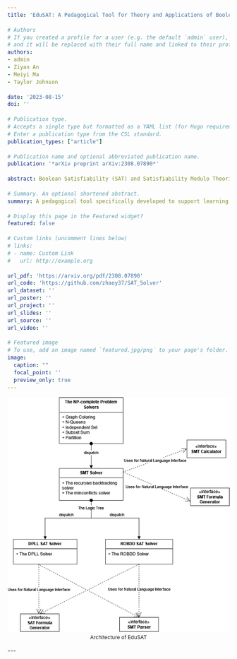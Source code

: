 ```yaml
---
title: 'EduSAT: A Pedagogical Tool for Theory and Applications of Boolean Satisfiability'

# Authors
# If you created a profile for a user (e.g. the default `admin` user), write the username (folder name) here
# and it will be replaced with their full name and linked to their profile.
authors:
- admin
- Ziyan An
- Meiyi Ma
- Taylor Johnson

date: '2023-08-15'
doi: ''

# Publication type.
# Accepts a single type but formatted as a YAML list (for Hugo requirements).
# Enter a publication type from the CSL standard.
publication_types: ["article"]

# Publication name and optional abbreviated publication name.
publication: '*arXiv preprint arXiv:2308.07890*'

abstract: Boolean Satisfiability (SAT) and Satisfiability Modulo Theories (SMT) are widely used in automated verification, but there is a lack of interactive tools designed for educational purposes in this field. To address this gap, we present EduSAT, a pedagogical tool specifically developed to support learning and understanding of SAT and SMT solving. EduSAT offers implementations of key algorithms such as the Davis-Putnam-Logemann-Loveland (DPLL) algorithm and the Reduced Order Binary Decision Diagram (ROBDD) for SAT solving. Additionally, EduSAT provides solver abstractions for five NP-complete problems beyond SAT and SMT. Users can benefit from EduSAT by experimenting, analyzing, and validating their understanding of SAT and SMT solving techniques. Our tool is accompanied by comprehensive documentation and tutorials, extensive testing, and practical features such as a natural language interface and SAT and SMT formula generators, which also serve as a valuable opportunity for learners to deepen their understanding. Our evaluation of EduSAT demonstrates its high accuracy, achieving 100% correctness across all the implemented SAT and SMT solvers. We release EduSAT as a python package in .whl file, and the source can be identified at https://github.com/zhaoy37/SAT_Solver.

# Summary. An optional shortened abstract.
summary: A pedagogical tool specifically developed to support learning and understanding of SAT and SMT solving.

# Display this page in the Featured widget?
featured: false

# Custom links (uncomment lines below)
# links:
# - name: Custom Link
#   url: http://example.org

url_pdf: 'https://arxiv.org/pdf/2308.07890'
url_code: 'https://github.com/zhaoy37/SAT_Solver'
url_dataset: ''
url_poster: ''
url_project: ''
url_slides: ''
url_source: ''
url_video: ''

# Featured image
# To use, add an image named `featured.jpg/png` to your page's folder.
image:
  caption: ""
  focal_point: ''
  preview_only: true
---
```


<center>

![MKCT_workflow](featured.png)
<small>Architecture of EduSAT</small>

</center>
---